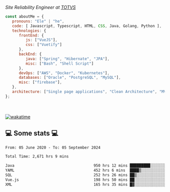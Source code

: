 <p><em>Site Reliability Engineer at <a href="https://www.totvs.com/">TOTVS</a></br>
</em></p>


```javascript
const aboutMe = {
   pronouns: "Ele" | "he",
   code: [ Javascript, Typescript, HTML, CSS, Java, Golang, Python ],
   technologies: {
      frontEnd: {
         js: ["VueJS"],
         css: ["Vuetify"]
      },
      backEnd: {
         java: ["Spring", "Hibernate", "JPA"],
         misc: ["Bash", "Shell Script"]
      },
      devOps: ["AWS", "Docker", "Kubernetes"],
      databases: ["Oracle", "PostgreSQL", "MySQL"],
      misc: ["firebase"],
   },
   architecture: ["Single page applications", "Clean Architecture", "MVC", "Microservices"],
};
```
</br></br>
[![wakatime](https://wakatime.com/badge/user/a3a8ed06-d304-4d6b-bc86-4adc418cdea7.svg)](https://wakatime.com/@a3a8ed06-d304-4d6b-bc86-4adc418cdea7)
<h2>💻 Some stats 💻</h2>

<!--START_SECTION:waka-->

```txt
From: 05 June 2020 - To: 05 September 2024

Total Time: 2,671 hrs 9 mins

Java                                   950 hrs 12 mins █████████░░░░░░░░░░░░░░░░   35.57 %
YAML                                   452 hrs 6 mins  ████▒░░░░░░░░░░░░░░░░░░░░   16.93 %
SQL                                    252 hrs 26 mins ██▒░░░░░░░░░░░░░░░░░░░░░░   09.45 %
Vue.js                                 198 hrs 50 mins ██░░░░░░░░░░░░░░░░░░░░░░░   07.44 %
XML                                    165 hrs 35 mins █▓░░░░░░░░░░░░░░░░░░░░░░░   06.20 %
```

<!--END_SECTION:waka-->
